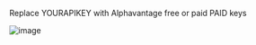 Replace YOURAPIKEY with Alphavantage free or paid PAID keys

![image](https://github.com/abhishek9381/Salesforce-LWC/assets/109605501/f985392d-6e8f-415e-9901-495d90e1a045)
